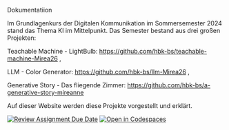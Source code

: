 
Dokumentatiion

Im Grundlagenkurs der Digitalen Kommunikation im Sommersemester 2024 stand das Thema KI im Mittelpunkt. 
Das Semester bestand aus drei großen Projekten:

Teachable Machine - LightBulb:
https://github.com/hbk-bs/teachable-machine-Mirea26 ,

LLM - Color Generator:
https://github.com/hbk-bs/llm-Mirea26 ,

Generative Story - Das fliegende Zimmer:
https://github.com/hbk-bs/a-generative-story-mireanne

Auf dieser Website werden diese Projekte vorgestellt und erklärt. 



[![Review Assignment Due Date](https://classroom.github.com/assets/deadline-readme-button-22041afd0340ce965d47ae6ef1cefeee28c7c493a6346c4f15d667ab976d596c.svg)](https://classroom.github.com/a/ctJDMcM2)
[![Open in Codespaces](https://classroom.github.com/assets/launch-codespace-2972f46106e565e64193e422d61a12cf1da4916b45550586e14ef0a7c637dd04.svg)](https://classroom.github.com/open-in-codespaces?assignment_repo_id=15510416)